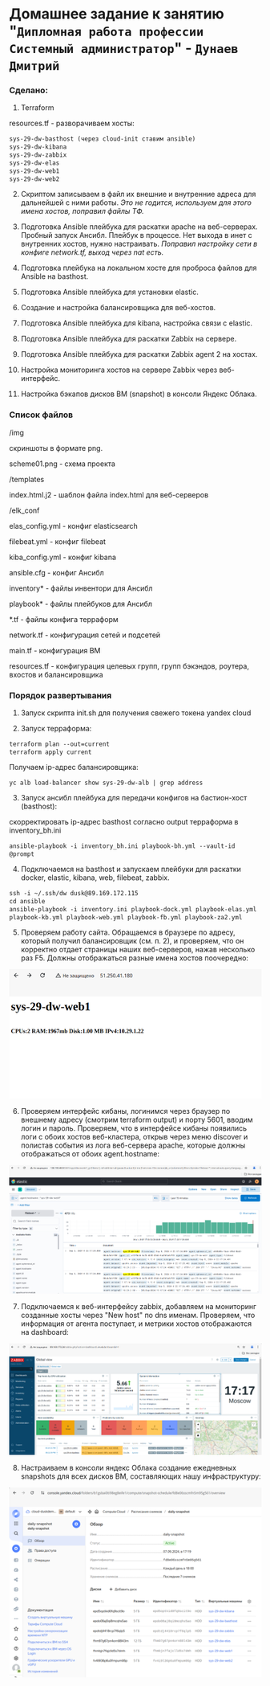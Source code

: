 # Домашнее задание к занятию "`Дипломная работа профессии Системный администратор`" - `Дунаев Дмитрий`

### Сделано:

1. Terraform

resources.tf - разворачиваем хосты:

    sys-29-dw-basthost (через cloud-init ставим ansible)
    sys-29-dw-kibana
    sys-29-dw-zabbix
    sys-29-dw-elas
    sys-29-dw-web1
    sys-29-dw-web2

2. Скриптом записываем в файл их внешние и внутренние адреса для дальнейшей с ними работы. 
 _Это не годится, используем для этого имена хостов, поправил файлы ТФ._

3. Подготовка Ansible плейбука для раскатки apache на веб-серверах.
Пробный запуск Ансибл. Плейбук в процессе. Нет выхода в инет с внутренних хостов, нужно настраивать.
 _Поправил настройку сети в конфиге network.tf, выход через nat есть._

4. Подготовка плейбука на локальном хосте для проброса файлов для Ansible на basthost.

5. Подготовка Ansible плейбука для установки elastic.

6. Создание и настройка балансировщика для веб-хостов.

7. Подготовка Ansible плейбука для kibana, настройка связи с elastic.

8. Подготовка Ansible плейбука для раскатки Zabbix на сервере.

9. Подготовка Ansible плейбука для раскатки Zabbix agent 2 на хостах.

10. Настройка мониторинга хостов на сервере Zabbix через веб-интерфейс.

11. Настройка бэкапов дисков ВМ (snapshot) в консоли Яндекс Облака.

### Список файлов

/img

скриншоты в формате png.

scheme01.png - схема проекта

/templates

index.html.j2 - шаблон файла index.html для веб-серверов

/elk_conf

elas_config.yml - конфиг elasticsearch

filebeat.yml - конфиг filebeat

kiba_config.yml - конфиг kibana

ansible.cfg - конфиг Ансибл

inventory* - файлы инвентори для Ансибл

playbook* - файлы плейбуков для Ансибл

*.tf - файлы конфига терраформ

network.tf - конфигурация сетей и подсетей

main.tf - конфигурация ВМ

resources.tf - конфигурация целевых групп, групп бэкэндов, роутера, вхостов и балансировщика

### Порядок развертывания

1. Запуск скрипта init.sh для получения свежего токена yandex cloud

2. Запуск терраформа:

```
terraform plan --out=current
terraform apply current
```

Получаем ip-адрес балансировщика:

```
yc alb load-balancer show sys-29-dw-alb | grep address
```

3. Запуск ансибл плейбука для передачи конфигов на бастион-хост (basthost):

скорректировать ip-адрес basthost согласно output терраформа в inventory_bh.ini
```
ansible-playbook -i inventory_bh.ini playbook-bh.yml --vault-id @prompt
```

4. Подключаемся на basthost и запускаем плейбуки для раскатки docker, elastic, kibana, web, filebeat, zabbix.

```
ssh -i ~/.ssh/dw dusk@89.169.172.115
cd ansible
ansible-playbook -i inventory.ini playbook-dock.yml playbook-elas.yml playbook-kb.yml playbook-web.yml playbook-fb.yml playbook-za2.yml
```

5. Проверяем работу сайта. Обращаемся в браузере по адресу, который получил балансировщик (см. п. 2), и проверяем, что он корректно отдает страницы наших веб-серверов, нажав несколько раз F5. Должны отображаться разные имена хостов поочередно:

![Вебсайт](./img/dw-web-01.png)

6. Проверяем интерфейс кибаны, логинимся через браузер по внешнему адресу (смотрим terraform output) и порту 5601, вводим логин и пароль. Проверяем, что в интерфейсе кибаны появились логи с обоих хостов веб-кластера, открыв через меню discover и полистав события из лога веб-сервера apache, которые должны отображаться от обоих agent.hostname:

![Эластик](./img/dw-elk-01.png)

7. Подключаемся к веб-интерфейсу zabbix, добавляем на мониторинг созданные хосты через "New host" по dns именам. Проверяем, что информация от агента поступает, и метрики хостов отображаются на dashboard:

![Заббикс](./img/dw-zab-01.png)

8. Настраиваем в консоли яндекс Облака создание ежедневных snapshots для всех дисков ВМ, составляющих нашу инфраструктуру:

![Снапшоты](./img/dw-snp-01.png)